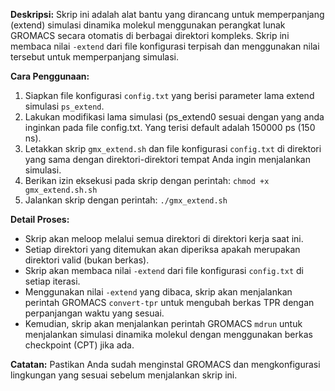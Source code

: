 **Deskripsi:**
Skrip ini adalah alat bantu yang dirancang untuk memperpanjang (extend) simulasi dinamika molekul menggunakan perangkat lunak GROMACS secara otomatis di berbagai direktori kompleks. Skrip ini membaca nilai `-extend` dari file konfigurasi terpisah dan menggunakan nilai tersebut untuk memperpanjang simulasi.

**Cara Penggunaan:**
1. Siapkan file konfigurasi `config.txt` yang berisi parameter lama extend simulasi `ps_extend`.
2. Lakukan modifikasi lama simulasi (ps_extend0 sesuai dengan yang anda inginkan pada file config.txt. Yang terisi default adalah 150000 ps (150 ns).
3. Letakkan skrip `gmx_extend.sh` dan file konfigurasi `config.txt` di direktori yang sama dengan direktori-direktori tempat Anda ingin menjalankan simulasi.
4. Berikan izin eksekusi pada skrip dengan perintah: `chmod +x gmx_extend.sh.sh`
5. Jalankan skrip dengan perintah: `./gmx_extend.sh`

**Detail Proses:**
- Skrip akan meloop melalui semua direktori di direktori kerja saat ini.
- Setiap direktori yang ditemukan akan diperiksa apakah merupakan direktori valid (bukan berkas).
- Skrip akan membaca nilai `-extend` dari file konfigurasi `config.txt` di setiap iterasi.
- Menggunakan nilai `-extend` yang dibaca, skrip akan menjalankan perintah GROMACS `convert-tpr` untuk mengubah berkas TPR dengan perpanjangan waktu yang sesuai.
- Kemudian, skrip akan menjalankan perintah GROMACS `mdrun` untuk menjalankan simulasi dinamika molekul dengan menggunakan berkas checkpoint (CPT) jika ada.

**Catatan:**
Pastikan Anda sudah menginstal GROMACS dan mengkonfigurasi lingkungan yang sesuai sebelum menjalankan skrip ini.
